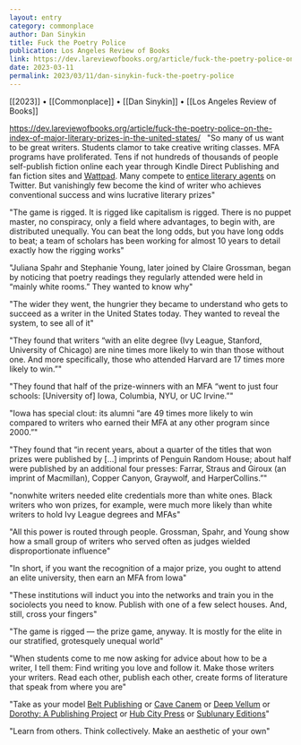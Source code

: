 ```yaml
---
layout: entry
category: commonplace
author: Dan Sinykin
title: Fuck the Poetry Police
publication: Los Angeles Review of Books
link: https://dev.lareviewofbooks.org/article/fuck-the-poetry-police-on-the-index-of-major-literary-prizes-in-the-united-states/
date: 2023-03-11
permalink: 2023/03/11/dan-sinykin-fuck-the-poetry-police
---
```


[[2023]] • [[Commonplace]] • [[Dan Sinykin]] • [[Los Angeles Review of Books]]

https://dev.lareviewofbooks.org/article/fuck-the-poetry-police-on-the-index-of-major-literary-prizes-in-the-united-states/
 
"So many of us want to be great writers. Students clamor to take creative writing classes. MFA programs have proliferated. Tens if not hundreds of thousands of people self-publish fiction online each year through Kindle Direct Publishing and fan fiction sites and [Wattpad](https://post45.org/2022/07/wattpads-fictions-of-care/). Many compete to [entice literary agents](https://post45.org/2020/04/americas-next-top-novel/) on Twitter. But vanishingly few become the kind of writer who achieves conventional success and wins lucrative literary prizes"

"The game is rigged. It is rigged like capitalism is rigged. There is no puppet master, no conspiracy, only a field where advantages, to begin with, are distributed unequally. You can beat the long odds, but you have long odds to beat; a team of scholars has been working for almost 10 years to detail exactly how the rigging works"

"Juliana Spahr and Stephanie Young, later joined by Claire Grossman, began by noticing that poetry readings they regularly attended were held in “mainly white rooms.” They wanted to know why"

"The wider they went, the hungrier they became to understand who gets to succeed as a writer in the United States today. They wanted to reveal the system, to see all of it"

"They found that writers “with an elite degree (Ivy League, Stanford, University of Chicago) are nine times more likely to win than those without one. And more specifically, those who attended Harvard are 17 times more likely to win.”"

"They found that half of the prize-winners with an MFA “went to just four schools: [University of] Iowa, Columbia, NYU, or UC Irvine.”"

"Iowa has special clout: its alumni “are 49 times more likely to win compared to writers who earned their MFA at any other program since 2000.”"

"They found that “in recent years, about a quarter of the titles that won prizes were published by […] imprints of Penguin Random House; about half were published by an additional four presses: Farrar, Straus and Giroux (an imprint of Macmillan), Copper Canyon, Graywolf, and HarperCollins.”"

"nonwhite writers needed elite credentials more than white ones. Black writers who won prizes, for example, were much more likely than white writers to hold Ivy League degrees and MFAs"

"All this power is routed through people. Grossman, Spahr, and Young show how a small group of writers who served often as judges wielded disproportionate influence"

"In short, if you want the recognition of a major prize, you ought to attend an elite university, then earn an MFA from Iowa"

"These institutions will induct you into the networks and train you in the sociolects you need to know. Publish with one of a few select houses. And, still, cross your fingers"

"The game is rigged — the prize game, anyway. It is mostly for the elite in our stratified, grotesquely unequal world"

"When students come to me now asking for advice about how to be a writer, I tell them: Find writing you love and follow it. Make those writers your writers. Read each other, publish each other, create forms of literature that speak from where you are"

"Take as your model [Belt Publishing](https://beltpublishing.com/) or [Cave Canem](https://cavecanempoets.org/) or [Deep Vellum](http://deepvellum.com/) or [Dorothy: A Publishing Project](https://dorothyproject.com/) or [Hub City Press](https://www.hubcity.org/publishing) or [Sublunary Editions](https://sublunaryeditions.com/page/about)"

"Learn from others. Think collectively. Make an aesthetic of your own"
